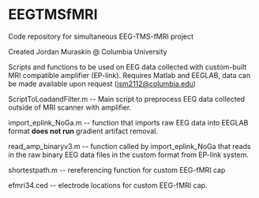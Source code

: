 # EEGTMSfMRI
Code repository for simultaneous EEG-TMS-fMRI project

Created Jordan Muraskin @ Columbia University

Scripts and functions to be used on EEG data collected with custom-built MRI compatible amplifier (EP-link). 
Requires Matlab and EEGLAB, data can be made available upon request (jsm2112@columbia.edu)

ScriptToLoadandFilter.m 
  -- Main script to preprocess EEG data collected outside of MRI scanner with amplifier. 
  
import_eplink_NoGa.m
  -- function that imports raw EEG data into EEGLAB format **does not run** gradient artifact removal. 
  
read_amp_binaryv3.m
  -- function called by import_eplink_NoGa that reads in the raw binary EEG data files in the custom format from EP-link system.
  
shortestpath.m
  -- rereferencing function for custom EEG-fMRI cap
  
efmri34.ced
  -- electrode locations for custom EEG-fMRI cap. 
